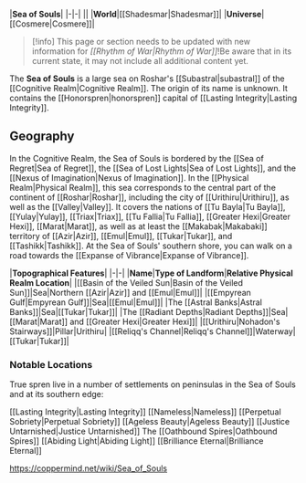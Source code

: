 |**Sea of Souls**|
|-|-|
||
|**World**|[[Shadesmar\|Shadesmar]]|
|**Universe**|[[Cosmere\|Cosmere]]|

> [!info] This page or section needs to be updated with new information for *[[Rhythm of War\|Rhythm of War]]*!Be aware that in its current state, it may not include all additional content yet.

The **Sea of Souls** is a large sea on Roshar's [[Subastral\|subastral]] of the [[Cognitive Realm\|Cognitive Realm]]. The origin of its name is unknown. It contains the [[Honorspren\|honorspren]] capital of [[Lasting Integrity\|Lasting Integrity]].

## Geography
In the Cognitive Realm, the Sea of Souls is bordered by the [[Sea of Regret\|Sea of Regret]], the [[Sea of Lost Lights\|Sea of Lost Lights]], and the [[Nexus of Imagination\|Nexus of Imagination]]. In the [[Physical Realm\|Physical Realm]], this sea corresponds to the central part of the continent of [[Roshar\|Roshar]], including the city of [[Urithiru\|Urithiru]], as well as the [[Valley\|Valley]]. It covers the nations of [[Tu Bayla\|Tu Bayla]], [[Yulay\|Yulay]], [[Triax\|Triax]], [[Tu Fallia\|Tu Fallia]], [[Greater Hexi\|Greater Hexi]], [[Marat\|Marat]], as well as at least the [[Makabak\|Makabaki]] territory of [[Azir\|Azir]], [[Emul\|Emul]], [[Tukar\|Tukar]], and [[Tashikk\|Tashikk]].
At the Sea of Souls' southern shore, you can walk on a road towards the [[Expanse of Vibrance\|Expanse of Vibrance]].

|**Topographical Features**|
|-|-|
|**Name**|**Type of Landform**|**Relative Physical Realm Location**|
|[[Basin of the Veiled Sun\|Basin of the Veiled Sun]]|Sea|Northern [[Azir\|Azir]] and [[Emul\|Emul]]|
|[[Empyrean Gulf\|Empyrean Gulf]]|Sea|[[Emul\|Emul]]|
|The [[Astral Banks\|Astral Banks]]|Sea|[[Tukar\|Tukar]]|
|The [[Radiant Depths\|Radiant Depths]]|Sea|[[Marat\|Marat]] and [[Greater Hexi\|Greater Hexi]]|
|[[Urithiru\|Nohadon's Stairways]]|Pillar|Urithiru|
|[[Reliqq's Channel\|Reliqq's Channel]]|Waterway|[[Tukar\|Tukar]]|

### Notable Locations
True spren live in a number of settlements on peninsulas in the Sea of Souls and at its southern edge:


[[Lasting Integrity\|Lasting Integrity]]
[[Nameless\|Nameless]]
[[Perpetual Sobriety\|Perpetual Sobriety]]
[[Ageless Beauty\|Ageless Beauty]]
[[Justice Untarnished\|Justice Untarnished]]
The [[Oathbound Spires\|Oathbound Spires]]
[[Abiding Light\|Abiding Light]]
[[Brilliance Eternal\|Brilliance Eternal]]



https://coppermind.net/wiki/Sea_of_Souls